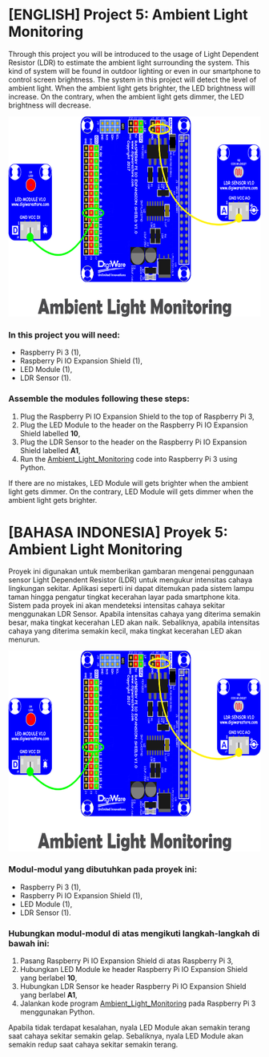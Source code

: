 # [ENGLISH] Project 5: Ambient Light Monitoring
Through this project you will be introduced to the usage of Light Dependent Resistor (LDR) to estimate the ambient light surrounding the system. This kind of system will be found in outdoor lighting or even in our smartphone to control screen brightness. The system in this project will detect the level of ambient light. When the ambient light gets brighter, the LED brightness will increase. On the contrary, when the ambient light gets dimmer, the LED brightness will decrease.

<img src="/images/ambient light monitoring.png" height="400">

### In this project you will need:
* Raspberry Pi 3 (1),
* Raspberry Pi IO Expansion Shield (1),
* LED Module (1),
* LDR Sensor (1).

### Assemble the modules following these steps:
1. Plug the Raspberry Pi IO Expansion Shield to the top of Raspberry Pi 3,
2. Plug the LED Module to the header on the Raspberry Pi IO Expansion Shield labelled **10**,
3. Plug the LDR Sensor to the header on the Raspberry Pi IO Expansion Shield labelled **A1**,
4. Run the [Ambient_Light_Monitoring](/05_Ambient_Light_Monitoring/Ambient_Light_Monitoring) code into Raspberry Pi 3 using Python.

If there are no mistakes, LED Module will gets brighter when the ambient light gets dimmer. On the contrary, LED Module will gets dimmer when the ambient light gets brighter.

# [BAHASA INDONESIA] Proyek 5: Ambient Light Monitoring
Proyek ini digunakan untuk memberikan gambaran mengenai penggunaan sensor Light Dependent Resistor (LDR) untuk mengukur intensitas cahaya lingkungan sekitar. Aplikasi seperti ini dapat ditemukan pada sistem lampu taman hingga pengatur tingkat kecerahan layar pada smartphone kita. Sistem pada proyek ini akan mendeteksi intensitas cahaya sekitar menggunakan LDR Sensor. Apabila intensitas cahaya yang diterima semakin besar, maka tingkat kecerahan LED akan naik. Sebaliknya, apabila intensitas cahaya yang diterima semakin kecil, maka tingkat kecerahan LED akan menurun.

<img src="/images/ambient light monitoring.png" height="400">

### Modul-modul yang dibutuhkan pada proyek ini:
* Raspberry Pi 3 (1),
* Raspberry Pi IO Expansion Shield (1),
* LED Module (1),
* LDR Sensor (1).

### Hubungkan modul-modul di atas mengikuti langkah-langkah di bawah ini:
1. Pasang Raspberry Pi IO Expansion Shield di atas Raspberry Pi 3,
2. Hubungkan LED Module ke header Raspberry Pi IO Expansion Shield yang berlabel **10**,
3. Hubungkan LDR Sensor ke header Raspberry Pi IO Expansion Shield yang berlabel **A1**,
4. Jalankan kode program [Ambient_Light_Monitoring](/05_Ambient_Light_Monitoring/Ambient_Light_Monitoring) pada Raspberry Pi 3 menggunakan Python.

Apabila tidak terdapat kesalahan, nyala LED Module akan semakin terang saat cahaya sekitar semakin gelap. Sebaliknya, nyala LED Module akan semakin redup saat cahaya sekitar semakin terang.
